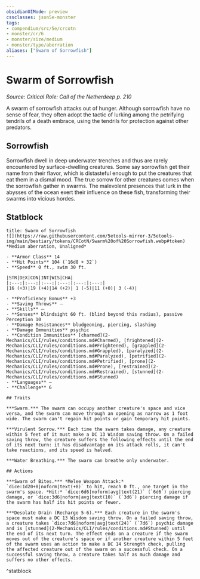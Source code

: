 ```yaml
---
obsidianUIMode: preview
cssclasses: json5e-monster
tags:
- compendium/src/5e/crcotn
- monster/cr/6
- monster/size/medium
- monster/type/aberration
aliases: ["Swarm of Sorrowfish"]
---
```

# Swarm of Sorrowfish
*Source: Critical Role: Call of the Netherdeep p. 210*  

A swarm of sorrowfish attacks out of hunger. Although sorrowfish have no sense of fear, they often adopt the tactic of lurking among the petrifying tendrils of a death embrace, using the tendrils for protection against other predators.

## Sorrowfish

Sorrowfish dwell in deep underwater trenches and thus are rarely encountered by surface-dwelling creatures. Some say sorrowfish get their name from their flavor, which is distasteful enough to put the creatures that eat them in a dismal mood. The true sorrow for other creatures comes when the sorrowfish gather in swarms. The malevolent presences that lurk in the abysses of the ocean exert their influence on these fish, transforming their swarms into vicious hordes.

## Statblock

```ad-statblock
title: Swarm of Sorrowfish
![](https://raw.githubusercontent.com/5etools-mirror-3/5etools-img/main/bestiary/tokens/CRCotN/Swarm%20of%20Sorrowfish.webp#token)
*Medium aberration, Unaligned*

- **Armor Class** 14
- **Hit Points** 104 (`16d8 + 32`)
- **Speed** 0 ft., swim 30 ft.

|STR|DEX|CON|INT|WIS|CHA|
|:---:|:---:|:---:|:---:|:---:|:---:|
|16 (+3)|19 (+4)|14 (+2)| 1 (-5)|11 (+0)| 3 (-4)|

- **Proficiency Bonus** +3
- **Saving Throws** ⏤
- **Skills** ⏤
- **Senses** blindsight 60 ft. (blind beyond this radius), passive Perception 10
- **Damage Resistances** bludgeoning, piercing, slashing
- **Damage Immunities** psychic
- **Condition Immunities** [charmed](2-Mechanics/CLI/rules/conditions.md#Charmed), [frightened](2-Mechanics/CLI/rules/conditions.md#Frightened), [grappled](2-Mechanics/CLI/rules/conditions.md#Grappled), [paralyzed](2-Mechanics/CLI/rules/conditions.md#Paralyzed), [petrified](2-Mechanics/CLI/rules/conditions.md#Petrified), [prone](2-Mechanics/CLI/rules/conditions.md#Prone), [restrained](2-Mechanics/CLI/rules/conditions.md#Restrained), [stunned](2-Mechanics/CLI/rules/conditions.md#Stunned)
- **Languages** —
- **Challenge** 6

## Traits

***Swarm.*** The swarm can occupy another creature's space and vice versa, and the swarm can move through an opening as narrow as 1 foot wide. The swarm can't regain hit points or gain temporary hit points.

***Virulent Sorrow.*** Each time the swarm takes damage, any creature within 5 feet of it must make a DC 13 Wisdom saving throw. On a failed saving throw, the creature suffers the following effects until the end of its next turn: it has disadvantage on its attack rolls, it can't take reactions, and its speed is halved.

***Water Breathing.*** The swarm can breathe only underwater.

## Actions

***Swarm of Bites.*** *Melee Weapon Attack:* `dice:1d20+8|noform|text(+8)` to hit, reach 0 ft., one target in the swarm's space. *Hit:* `dice:6d6|noform|avg|text(21)` (`6d6`) piercing damage, or `dice:3d6|noform|avg|text(10)` (`3d6`) piercing damage if the swarm has half its hit points or fewer.

***Desolate Drain (Recharge 5-6).*** Each creature in the swarm's space must make a DC 13 Wisdom saving throw. On a failed saving throw, a creature takes `dice:7d6|noform|avg|text(24)` (`7d6`) psychic damage and is [stunned](2-Mechanics/CLI/rules/conditions.md#Stunned) until the end of its next turn. The effect ends on a creature if the swarm moves out of the creature's space or if another creature within 5 feet of the swarm uses an action to make a DC 14 Strength check, pulling the affected creature out of the swarm on a successful check. On a successful saving throw, a creature takes half as much damage and suffers no other effects.
```
^statblock